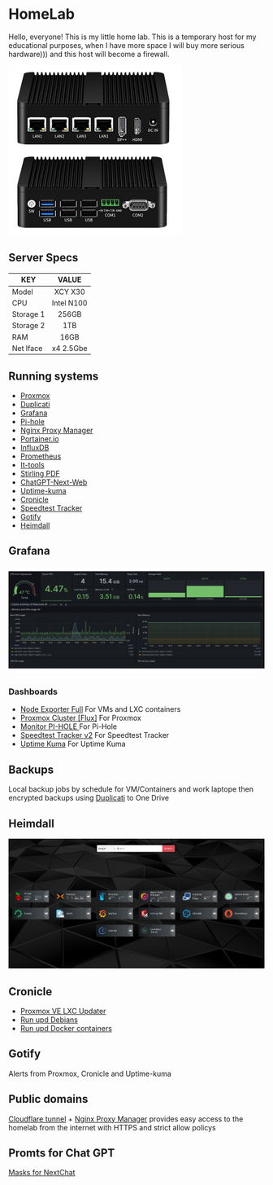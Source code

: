# HomeLab
Hello, everyone! This is my little home lab. This is a temporary host for my educational purposes, when I have more space I will buy more serious hardware))) and this host will become a firewall.

![Host](Docs/Img/XCY_X30.png)

## Server Specs
| KEY | VALUE |
|--------|:-----------:|
| Model | XCY X30|
| CPU | Intel N100 |
| Storage 1 | 256GB |
| Storage 2 | 1TB |
| RAM | 16GB |
| Net Iface | x4 2.5Gbe |

## Running systems
- [Proxmox](https://www.proxmox.com/en/)
- [Duplicati](https://www.duplicati.com/)
- [Grafana](https://grafana.com/)
- [Pi-hole](https://pi-hole.net/)
- [Nginx Proxy Manager](https://nginxproxymanager.com/)
- [Portainer.io](https://www.portainer.io/)
- [InfluxDB](https://www.influxdata.com/)
- [Prometheus](https://prometheus.io/)
- [It-tools](https://github.com/CorentinTh/it-tools)
- [Stirling PDF](https://github.com/Stirling-Tools/Stirling-PDF)
- [ChatGPT-Next-Web](https://github.com/ChatGPTNextWeb/ChatGPT-Next-Web)
- [Uptime-kuma](https://github.com/louislam/uptime-kuma)
- [Cronicle](https://github.com/jhuckaby/Cronicle)
- [Speedtest Tracker](https://github.com/alexjustesen/speedtest-tracker)
- [Gotify](https://gotify.net/)
- [Heimdall](https://github.com/linuxserver/Heimdall)

## Grafana
[![grafana](Docs/Img/grafana.gif)]()
### Dashboards
* [Node Exporter Full](https://grafana.com/grafana/dashboards/1860) For VMs and LXC containers
* [Proxmox Cluster [Flux]](https://grafana.com/grafana/dashboards/15356) For Proxmox
* [Monitor PI-HOLE ](https://grafana.com/grafana/dashboards/19760-monitor-pi-hole-sparta) For Pi-Hole
* [Speedtest Tracker v2](https://grafana.com/grafana/dashboards/17808-speedtest-tracker-v2-influxdbv2/) For Speedtest Tracker
* [Uptime Kuma](https://grafana.com/grafana/dashboards/18667-uptime-kuma-metrics/) For Uptime Kuma

## Backups
Local backup jobs by schedule for VM/Containers and work laptope then encrypted backups using [Duplicati](https://www.duplicati.com/) to One Drive

## Heimdall
[![Heimdall](Docs/Img/Heimdall.png)]()

## Cronicle
* [Proxmox VE LXC Updater](https://raw.githubusercontent.com/tteck/Proxmox/main/misc/update-lxcs.sh)
* [Run upd Debians](ansible/upd_debian.yml)
* [Run upd Docker containers](Docs/watchtower.sh)

## Gotify
Alerts from Proxmox, Cronicle and Uptime-kuma

## Public domains
[Cloudflare tunnel](https://www.cloudflare.com/products/tunnel/) + [Nginx Proxy Manager](https://nginxproxymanager.com/) provides easy access to the homelab from the internet with HTTPS and strict allow policys

## Promts for Chat GPT
[Masks for NextChat](Docs/ai-masks.json)